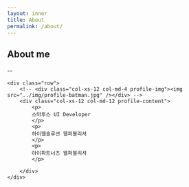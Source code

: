 ```yaml
---
layout: inner
title: About
permalink: /about/
---
```


## About me
--

<div class="about-profile">
	<div class="">
    <a class="section-jump" href="#bottom" title="go to bottom"></a>
  </div>

	<div class="row">
		<!-- <div class="col-xs-12 col-md-4 profile-img"><img src="../img/profile-batman.jpg" /></div> -->
		<div class="col-xs-12 col-md-12 profile-content">
			<p>
			스마투스 UI Developer
			</p>
			<p>
			하이웹솔루션 웹퍼블리셔
			</p>
			<p>
			아이파트너즈 웹퍼블리셔
			</p>

		</div>
	</div>


</div>